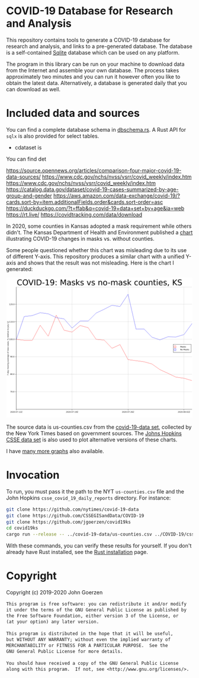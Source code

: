 # COVID-19 Database for Research and Analysis

This repository contains tools to generate a COVID-19 database for research and analysis, and links to a pre-generated database.  The database is a self-contained [Sqlite](https://www.sqlite.org/) database which can be used on any platform.

The program in this library can be run on your machine to download data from the Internet and assemble your own database.  The process takes approximately two minutes and you can run it however often you like to obtain the latest data.  Alternatively, a database is generated daily that you can download as well.

# Included data and sources

You can find a complete database schema in [dbschema.rs](src/dbschema.rs).  A Rust API for `sqlx` is also provided for select tables.

- cdataset is 

You can find det

https://source.opennews.org/articles/comparison-four-major-covid-19-data-sources/
https://www.cdc.gov/nchs/nvss/vsrr/covid_weekly/index.htm
https://www.cdc.gov/nchs/nvss/vsrr/covid_weekly/index.htm
https://catalog.data.gov/dataset/covid-19-cases-summarized-by-age-group-and-gender
https://aws.amazon.com/data-exchange/covid-19/?cards.sort-by=item.additionalFields.order&cards.sort-order=asc
https://duckduckgo.com/?t=ffab&q=covid-19+data+set+by+age&ia=web
https://rt.live/
https://covidtracking.com/data/download

In 2020, some counties in Kansas adopted a mask requirement while others didn't.  The Kansas Department of Health and Environment published a [chart](kdhe-chart.pdf) illustrating COVID-19 changes in masks vs. without counties.

Some people questioned whether this chart was misleading due to its use of different Y-axis.  This repository produces a similar chart with a unified Y-axis and shows that the result was not misleading.  Here is the chart I generated:

![](main.png)

The source data is us-counties.csv from the [covid-19-data set](https://github.com/nytimes/covid-19-data), collected by the New York Times based on government sources.  The [Johns Hopkins CSSE data set](https://github.com/CSSEGISandData/COVID-19) is also used to plot alternative versions of these charts.

I have [many more graphs](images/README.md) also available.

# Invocation

To run, you must pass it the path to the NYT `us-counties.csv` file and the John Hopkins `csse_covid_19_daily_reports` directory.  For instance:

``` sh
git clone https://github.com/nytimes/covid-19-data
git clone https://github.com/CSSEGISandData/COVID-19
git clone https://github.com/jgoerzen/covid19ks
cd covid19ks
cargo run --release -- ../covid-19-data/us-counties.csv ../COVID-19/csse_covid_19_data/csse_covid_19_daily_reports
```

With these commands, you can verify these results for yourself.  If you don't already have Rust installed, see the [Rust installation](https://www.rust-lang.org/tools/install) page.

# Copyright

Copyright (c) 2019-2020 John Goerzen

    This program is free software: you can redistribute it and/or modify
    it under the terms of the GNU General Public License as published by
    the Free Software Foundation, either version 3 of the License, or
    (at your option) any later version.

    This program is distributed in the hope that it will be useful,
    but WITHOUT ANY WARRANTY; without even the implied warranty of
    MERCHANTABILITY or FITNESS FOR A PARTICULAR PURPOSE.  See the
    GNU General Public License for more details.

    You should have received a copy of the GNU General Public License
    along with this program.  If not, see <http://www.gnu.org/licenses/>.


